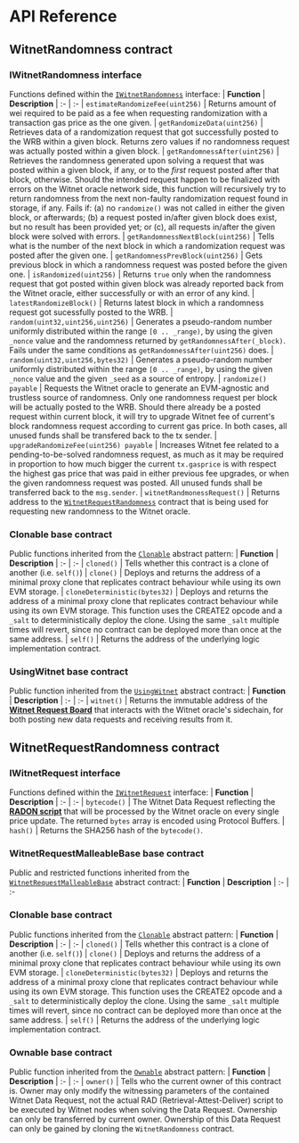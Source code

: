 # API Reference

## WitnetRandomness contract
### IWitnetRandomness interface
Functions defined within the [`IWitnetRandomness`](https://github.com/witnet/witnet-solidity-bridge/blob/master/contracts/IWitnetRandomness.sol) interface:
| **Function** | **Description**
| :- | :-
| `estimateRandomizeFee(uint256)` | Returns amount of wei required to be paid as a fee when requesting randomization with a transaction gas price as the one given.
| `getRandomizeData(uint256)` | Retrieves data of a randomization request that got successfully posted to the WRB within a given block. Returns zero values if no randomness request was actually posted within a given block.
| `getRandomnessAfter(uint256)` | Retrieves the randomness generated upon solving a request that was posted within a given block, if any, or to the _first_ request posted after that block, otherwise. Should the intended request happen to be finalized with errors on the Witnet oracle network side, this function will recursively try to return randomness from the next non-faulty randomization request found in storage, if any. Fails if: (a) no `randomize()` was not called in either the given block, or afterwards; (b) a request posted in/after given block does exist, but no result has been provided yet; or (c), all requests in/after the given block were solved with errors.
| `getRandomnessNextBlock(uint256)` | Tells what is the number of the next block in which a randomization request was posted after the given one. 
| `getRandomnessPrevBlock(uint256)` | Gets previous block in which a randomness request was posted before the given one.
| `isRandomized(uint256)` | Returns `true` only when the randomness request that got posted within given block was already reported back from the Witnet oracle, either successfully or with an error of any kind.
| `latestRandomizeBlock()` | Returns latest block in which a randomness request got sucessfully posted to the WRB.
| `random(uint32,uint256,uint256)` | Generates a pseudo-random number uniformly distributed within the range `[0 .. _range)`, by using the given `_nonce` value and the randomness returned by `getRandomnessAfter(_block)`. Fails under the same conditions as `getRandomnessAfter(uint256)` does.
| `random(uint32,uint256,bytes32)` | Generates a pseudo-random number uniformly distributed within the range `[0 .. _range)`, by using the given `_nonce` value and the given `_seed` as a source of entropy.
| `randomize() payable` |  Requests the Witnet oracle to generate an EVM-agnostic and trustless source of randomness. Only one randomness request per block will be actually posted to the WRB. Should there already be a posted request within current block, it will try to upgrade Witnet fee of current's block randomness request according to current gas price. In both cases, all unused funds shall be transfered back to the tx sender.
| `upgradeRandomizeFee(uint256) payable` | Increases Witnet fee related to a pending-to-be-solved randomness request, as much as it may be required in proportion to how much bigger the current `tx.gasprice` is with respect the highest gas price that was paid in either previous fee upgrades, or when the given randomness request was posted. All unused funds shall be transferred back to the `msg.sender`.
| `witnetRandmonessRequest()` | Returns address to the [`WitnetRequestRandomness`](#witnetrequestrandomness) contract that is being used for requesting new randomness to the Witnet oracle.

### Clonable base contract
Public functions inherited from the [`Clonable`](https://github.com/witnet/witnet-solidity-bridge/blob/master/contracts/patterns/Clonable.sol) abstract pattern:
| **Function** | **Description**
| :- | :-
| `cloned()` | Tells whether this contract is a clone of another (i.e. `self()`)
| `clone()` | Deploys and returns the address of a minimal proxy clone that replicates contract behaviour while using its own EVM storage.
| `cloneDeterministic(bytes32)` | Deploys and returns the address of a minimal proxy clone that replicates contract behaviour while using its own EVM storage. This function uses the CREATE2 opcode and a `_salt` to deterministically deploy the clone. Using the same `_salt` multiple times will revert, since no contract can be deployed more than once at the same address.
| `self()` | Returns the address of the underlying logic implementation contract.

### UsingWitnet base contract
Public function inherited from the [`UsingWitnet`](https://github.com/witnet/witnet-solidity-bridge/blob/master/contracts/UsingWitnet.sol) abstract contract:
| **Function** | **Description**
| :- | :-
| `witnet()` | Returns the immutable address of the [**Witnet Request Board**](../apis-and-http-get-post-oracle/witnet-request-board.md) that interacts with the Witnet oracle's sidechain, for both posting new data requests and receiving results from it.


## WitnetRequestRandomness contract

### IWitnetRequest interface
Functions defined within the [`IWitnetRequest`](https://github.com/witnet/witnet-solidity-bridge/blob/master/contracts/interfaces/IWitnetRequest.sol) interface:
| **Function** | **Description**
| :- | :-
| `bytecode()` | The Witnet Data Request reflecting the [**RADON script**](../apis-and-http-get-post-oracle/api-reference.md) that will be processed by the Witnet oracle on every single price update. The returned `bytes` array is encoded using Protocol Buffers.
| `hash()` | Returns the SHA256 hash of the `bytecode()`. 

### WitnetRequestMalleableBase base contract
Public and restricted functions inherited from the [`WitnetRequestMalleableBase`](https://github.com/witnet/witnet-solidity-bridge/blob/master/contracts/requests/WitnetRequestMalleableBase.sol) abstract contract:
| **Function** | **Description**
| :- | :-

### Clonable base contract
Public functions inherited from the [`Clonable`](https://github.com/witnet/witnet-solidity-bridge/blob/master/contracts/patterns/Clonable.sol) abstract pattern:
| **Function** | **Description**
| :- | :-
| `cloned()` | Tells whether this contract is a clone of another (i.e. `self()`)
| `clone()` | Deploys and returns the address of a minimal proxy clone that replicates contract behaviour while using its own EVM storage.
| `cloneDeterministic(bytes32)` | Deploys and returns the address of a minimal proxy clone that replicates contract behaviour while using its own EVM storage. This function uses the CREATE2 opcode and a `_salt` to deterministically deploy the clone. Using the same `_salt` multiple times will revert, since no contract can be deployed more than once at the same address.
| `self()` | Returns the address of the underlying logic implementation contract.

### Ownable base contract
Public function inherited from the [`Ownable`](https://github.com/witnet/witnet-solidity-bridge/blob/master/contracts/patterns/Ownable.sol) abstract pattern:
| **Function** | **Description**
| :- | :-
| `owner()` | Tells who the current owner of this contract is. Owner may only modify the witnessing parameters of the contained Witnet Data Request, not the actual RAD (Retrieval-Attest-Deliver) script to be executed by Witnet nodes when solving the Data Request. Ownership can only be transferred by current owner. Ownership of this Data Request can only be gained by cloning the `WitnetRandomness` contract.


